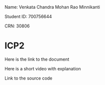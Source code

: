 Name: Venkata Chandra Mohan Rao Minnikanti

Student ID: 700756644

CRN: 30806

# ICP2

Here is the link to the document

Here is a short video with explanation

Link to the source code

